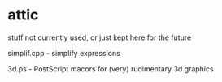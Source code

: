 # attic
stuff not currently used, or just kept here for the future

simplif.cpp - simplify expressions

3d.ps - PostScript macors for (very) rudimentary 3d graphics
